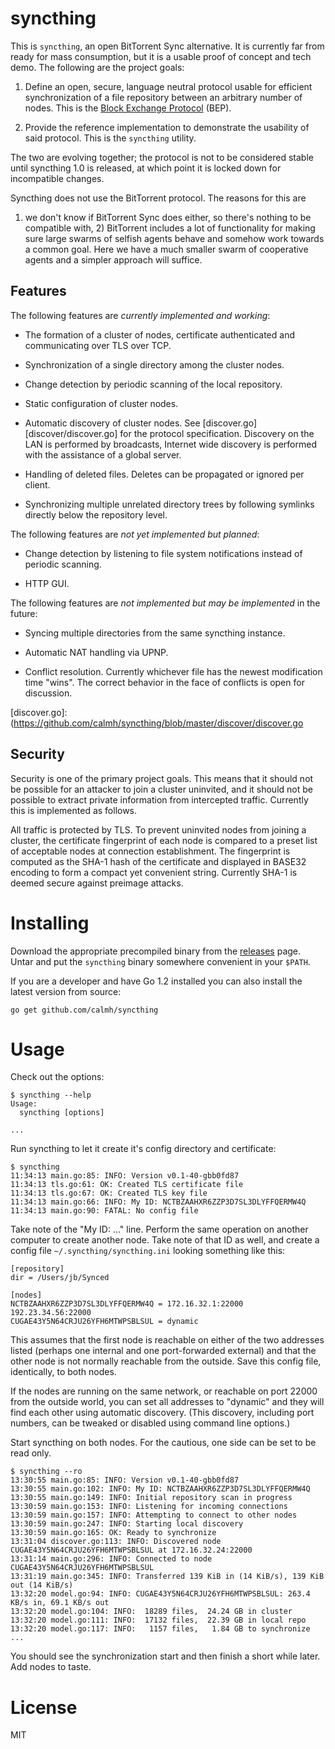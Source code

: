 syncthing
=========

This is `syncthing`, an open BitTorrent Sync alternative. It is
currently far from ready for mass consumption, but it is a usable proof
of concept and tech demo. The following are the project goals:

 1. Define an open, secure, language neutral protocol usable for
    efficient synchronization of a file repository between an arbitrary
    number of nodes. This is the [Block Exchange
    Protocol](https://github.com/calmh/syncthing/blob/master/protocol/PROTOCOL.md)
    (BEP).

 2. Provide the reference implementation to demonstrate the usability of
    said protocol. This is the `syncthing` utility.

The two are evolving together; the protocol is not to be considered
stable until syncthing 1.0 is released, at which point it is locked down
for incompatible changes.

Syncthing does not use the BitTorrent protocol. The reasons for this are
1) we don't know if BitTorrent Sync does either, so there's nothing to
be compatible with, 2) BitTorrent includes a lot of functionality for
making sure large swarms of selfish agents behave and somehow work
towards a common goal. Here we have a much smaller swarm of cooperative
agents and a simpler approach will suffice.

Features
--------

The following features are _currently implemented and working_:

 * The formation of a cluster of nodes, certificate authenticated and
   communicating over TLS over TCP.

 * Synchronization of a single directory among the cluster nodes.

 * Change detection by periodic scanning of the local repository.

 * Static configuration of cluster nodes.

 * Automatic discovery of cluster nodes. See [discover.go][discover/discover.go]
   for the protocol specification. Discovery on the LAN is performed by
   broadcasts, Internet wide discovery is performed with the assistance
   of a global server.

 * Handling of deleted files. Deletes can be propagated or ignored per
   client.

 * Synchronizing multiple unrelated directory trees by following
   symlinks directly below the repository level.

The following features are _not yet implemented but planned_:

 * Change detection by listening to file system notifications instead of
   periodic scanning.

 * HTTP GUI.

The following features are _not implemented but may be implemented_ in
the future:

 * Syncing multiple directories from the same syncthing instance.

 * Automatic NAT handling via UPNP.

 * Conflict resolution. Currently whichever file has the newest
   modification time "wins". The correct behavior in the face of
   conflicts is open for discussion.

[discover.go]: (https://github.com/calmh/syncthing/blob/master/discover/discover.go

Security
--------

Security is one of the primary project goals. This means that it should
not be possible for an attacker to join a cluster uninvited, and it
should not be possible to extract private information from intercepted
traffic. Currently this is implemented as follows.

All traffic is protected by TLS. To prevent uninvited nodes from joining
a cluster, the certificate fingerprint of each node is compared to a
preset list of acceptable nodes at connection establishment. The
fingerprint is computed as the SHA-1 hash of the certificate and
displayed in BASE32 encoding to form a compact yet convenient string.
Currently SHA-1 is deemed secure against preimage attacks.

Installing
==========

Download the appropriate precompiled binary from the
[releases](https://github.com/calmh/syncthing/releases) page. Untar and
put the `syncthing` binary somewhere convenient in your `$PATH`.

If you are a developer and have Go 1.2 installed you can also install
the latest version from source:

`go get github.com/calmh/syncthing`

Usage
=====

Check out the options:

```
$ syncthing --help
Usage:
  syncthing [options]

...
```

Run syncthing to let it create it's config directory and certificate:

```
$ syncthing
11:34:13 main.go:85: INFO: Version v0.1-40-gbb0fd87
11:34:13 tls.go:61: OK: Created TLS certificate file
11:34:13 tls.go:67: OK: Created TLS key file
11:34:13 main.go:66: INFO: My ID: NCTBZAAHXR6ZZP3D7SL3DLYFFQERMW4Q
11:34:13 main.go:90: FATAL: No config file
```

Take note of the "My ID: ..." line. Perform the same operation on
another computer to create another node. Take note of that ID as well,
and create a config file `~/.syncthing/syncthing.ini` looking something
like this:

```
[repository]
dir = /Users/jb/Synced

[nodes]
NCTBZAAHXR6ZZP3D7SL3DLYFFQERMW4Q = 172.16.32.1:22000 192.23.34.56:22000
CUGAE43Y5N64CRJU26YFH6MTWPSBLSUL = dynamic
```

This assumes that the first node is reachable on either of the two
addresses listed (perhaps one internal and one port-forwarded external)
and that the other node is not normally reachable from the outside. Save
this config file, identically, to both nodes.

If the nodes are running on the same network, or reachable on port 22000
from the outside world, you can set all addresses to "dynamic" and they
will find each other using automatic discovery. (This discovery,
including port numbers, can be tweaked or disabled using command line
options.)

Start syncthing on both nodes. For the cautious, one side can be set to
be read only.

```
$ syncthing --ro
13:30:55 main.go:85: INFO: Version v0.1-40-gbb0fd87
13:30:55 main.go:102: INFO: My ID: NCTBZAAHXR6ZZP3D7SL3DLYFFQERMW4Q
13:30:55 main.go:149: INFO: Initial repository scan in progress
13:30:59 main.go:153: INFO: Listening for incoming connections
13:30:59 main.go:157: INFO: Attempting to connect to other nodes
13:30:59 main.go:247: INFO: Starting local discovery
13:30:59 main.go:165: OK: Ready to synchronize
13:31:04 discover.go:113: INFO: Discovered node CUGAE43Y5N64CRJU26YFH6MTWPSBLSUL at 172.16.32.24:22000
13:31:14 main.go:296: INFO: Connected to node CUGAE43Y5N64CRJU26YFH6MTWPSBLSUL
13:31:19 main.go:345: INFO: Transferred 139 KiB in (14 KiB/s), 139 KiB out (14 KiB/s)
13:32:20 model.go:94: INFO: CUGAE43Y5N64CRJU26YFH6MTWPSBLSUL: 263.4 KB/s in, 69.1 KB/s out
13:32:20 model.go:104: INFO:  18289 files,  24.24 GB in cluster
13:32:20 model.go:111: INFO:  17132 files,  22.39 GB in local repo
13:32:20 model.go:117: INFO:   1157 files,   1.84 GB to synchronize
...
```
You should see the synchronization start and then finish a short while
later. Add nodes to taste.

License
=======

MIT

